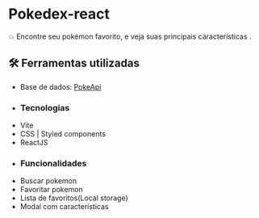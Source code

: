 # Pokedex-react

💥 Encontre seu pokémon favorito, e veja suas principais características .

## 🛠 Ferramentas utilizadas
- Base de dados: [PokeApi](https://pokeapi.co/)
- ### Tecnologias
- Vite
- CSS | Styled components
- ReactJS 
- ### Funcionalidades
- Buscar pokemon 
- Favoritar pokemon
- Lista de favoritos(Local storage)
- Modal com características 

